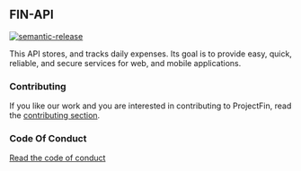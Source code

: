 ## FIN-API

[![semantic-release](https://img.shields.io/badge/%20%20%F0%9F%93%A6%F0%9F%9A%80-semantic--release-e10079.svg)](https://github.com/semantic-release/semantic-release)

This API stores, and tracks daily expenses. Its goal is to provide easy, quick,
reliable, and secure services for web, and mobile applications.

### Contributing

If you like our work and you are interested in contributing to ProjectFin, read
the [contributing section](.github/CONTRIBUTING.md).

### Code Of Conduct

[Read the code of conduct](.github/CODE_OF_CONDUCT.md)
